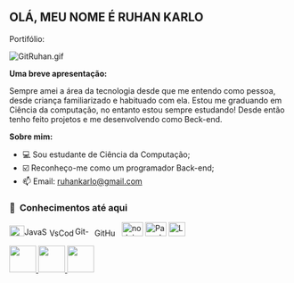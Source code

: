 ## OLÁ, MEU NOME É RUHAN KARLO
Portifólio:

![GitRuhan.gif](https://media4.giphy.com/media/m10Gv80FMnbbBlfCAF/giphy.gif)


**Uma breve apresentação:**

Sempre amei a área da tecnologia desde que me entendo como pessoa, desde criança familiarizado e habituado com ela. Estou me graduando em Ciência da computação, no entanto estou sempre estudando! Desde então tenho feito projetos e me desenvolvendo como Beck-end.



**Sobre mim:**


- 💻 Sou estudante de Ciência da Computação;
- ☑️ Reconheço-me como um programador Back-end;
- 📫 Email: ruhankarlo@gmail.com


<h3> 👾 &nbsp;Conhecimentos até aqui </h3>


  <img width="27" height="19" src="https://logos-download.com/wp-content/uploads/2016/10/Java_logo_icon.png" alt="Java logo"/><img width="45" height="16" src="https://img.shields.io/badge/-JavaScript-333333?style=flat&logo=javascript" alt="JavaScript-333333"/><img width="46" height="14" src="https://img.shields.io/badge/-VsCode-333333?style=flat&logo=visual-studio-code" alt="VsCode-333333"/><img width="35" height="17" src="https://img.shields.io/badge/-Git-333333?style=flat&logo=git" alt="Git-333333"/><img width="45" height="14" src="https://img.shields.io/badge/-GitHub-333333?style=flat&logo=github" alt="GitHub-333333"/>
  <img width="38" height="25" src="https://download.logo.wine/logo/Node.js/Node.js-Logo.wine.png" alt="nodejs"/>
  <img width="38" height="25" src="[Pascal]" alt="Pascal linguage"/>
  <img width="30" height="25" src="https://th.bing.com/th/id/OIP.pLwKwPoagVqt27pNMdrWWAAAAA?pid=ImgDet&rs=1" alt="Lazarus"/>
 
  

<a href="https://www.linkedin.com/in/ruhan-karlo-da-rocha-lacerda-476b47231/" target="_blank">
  <img src="https://i.ibb.co/Kx2GSrT/linkedin.png" width="48px" height="48px">
</a>
<a href="https://www.instagram.com/ruhankarlo/" target="_blank">
  <img src="https://cdn.icon-icons.com/icons2/1211/PNG/512/1491579602-yumminkysocialmedia36_83067.png" width="48px" height="48px">
</a>
<a href="https://www.facebook.com/programador.emerson" target="_blank">
  <img src="https://cdn.icon-icons.com/icons2/642/PNG/512/facebook_icon-icons.com_59205.png" width="48px" height="48px">
</a>




[Pascal]: ttps://blogger.googleusercontent.com/img/b/R29vZ2xl/AVvXsEjVCzh-Z2dbX7qpq-eLRR2y9dgaGqMU14oKkq0SzhJR1MEYbAevwwluvR7Fv_ObLVRwOJ5DbDXvCm4Guwz7a4FGr5TlwiH1TiC9XERq-uxXH-2_3UutcrPRvDw0Jfbm2-Pu3yMcx5jeiS2wigCNKY_5zsPEymW9wfcFMflBJcD3jQ-2t1_B5HjezKlw4w/s400/lenguaje-pascal.jp